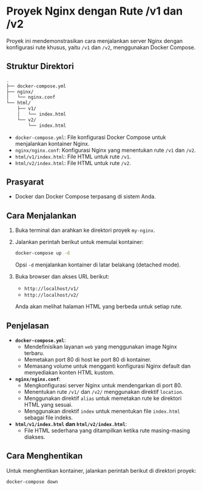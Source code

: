 # Proyek Nginx dengan Rute /v1 dan /v2

Proyek ini mendemonstrasikan cara menjalankan server Nginx dengan konfigurasi rute khusus, yaitu `/v1` dan `/v2`, menggunakan Docker Compose.

## Struktur Direktori

```sh
.
├── docker-compose.yml
├── nginx/
│   └── nginx.conf
└── html/
    ├── v1/
    │   └── index.html
    └── v2/
        └── index.html
```

* `docker-compose.yml`: File konfigurasi Docker Compose untuk menjalankan kontainer Nginx.
* `nginx/nginx.conf`: Konfigurasi Nginx yang menentukan rute `/v1` dan `/v2`.
* `html/v1/index.html`: File HTML untuk rute `/v1`.
* `html/v2/index.html`: File HTML untuk rute `/v2`.

## Prasyarat

* Docker dan Docker Compose terpasang di sistem Anda.

## Cara Menjalankan

1.  Buka terminal dan arahkan ke direktori proyek `my-nginx`.
2.  Jalankan perintah berikut untuk memulai kontainer:

    ```bash
    docker-compose up -d
    ```

    Opsi `-d` menjalankan kontainer di latar belakang (detached mode).

3.  Buka browser dan akses URL berikut:

    * `http://localhost/v1/`
    * `http://localhost/v2/`

    Anda akan melihat halaman HTML yang berbeda untuk setiap rute.

## Penjelasan

* **`docker-compose.yml`**:
    * Mendefinisikan layanan `web` yang menggunakan image Nginx terbaru.
    * Memetakan port 80 di host ke port 80 di kontainer.
    * Memasang volume untuk mengganti konfigurasi Nginx default dan menyediakan konten HTML kustom.
* **`nginx/nginx.conf`**:
    * Mengkonfigurasi server Nginx untuk mendengarkan di port 80.
    * Menentukan rute `/v1/` dan `/v2/` menggunakan direktif `location`.
    * Menggunakan direktif `alias` untuk memetakan rute ke direktori HTML yang sesuai.
    * Menggunakan direktif `index` untuk menentukan file `index.html` sebagai file indeks.
* **`html/v1/index.html` dan `html/v2/index.html`**:
    * File HTML sederhana yang ditampilkan ketika rute masing-masing diakses.

## Cara Menghentikan

Untuk menghentikan kontainer, jalankan perintah berikut di direktori proyek:

```bash
docker-compose down
```
